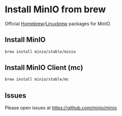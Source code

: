 # Install MinIO from brew

Official [Homebrew](https://brew.sh/)/[Linuxbrew](http://linuxbrew.sh/) packages for MinIO.

## Install MinIO

```sh
brew install minio/stable/minio
```

## Install MinIO Client (mc)

```sh
brew install minio/stable/mc
```

## Issues
Please open issues at https://github.com/minio/minio
